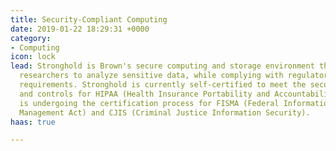 ```yaml
---
title: Security-Compliant Computing
date: 2019-01-22 18:29:31 +0000
category:
- Computing
icon: lock
lead: Stronghold is Brown's secure computing and storage environment that enables
  researchers to analyze sensitive data, while complying with regulatory or contractual
  requirements. Stronghold is currently self-certified to meet the security requirements
  and controls for HIPAA (Health Insurance Portability and Accountability Act) and
  is undergoing the certification process for FISMA (Federal Information Security
  Management Act) and CJIS (Criminal Justice Information Security).
haas: true

---
```

